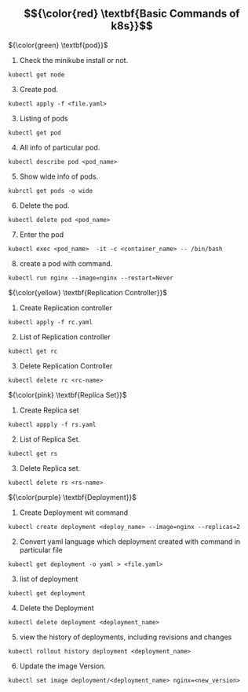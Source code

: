 ## $${\color{red} \textbf{Basic Commands of k8s}}$$

${\color{green} \textbf{pod}}$

1. Check the minikube install or not.
````
kubectl get node
````
3. Create pod.
````
kubectl apply -f <file.yaml>
````
3. Listing of pods
````
kubectl get pod
````
4. All info of particular pod.
````
kubectl describe pod <pod_name>
````
5. Show wide info of pods.
````
kubrctl get pods -o wide
````
6. Delete the pod.
````
kubectl delete pod <pod_name>
````
7. Enter the pod
````
kubectl exec <pod_name>  -it -c <container_name> -- /bin/bash
````
8. create a pod with command.
````
kubectl run nginx --image=nginx --restart=Never
````

${\color{yellow} \textbf{Replication Controller}}$


1. Create Replication controller
````
kubectl apply -f rc.yaml
````
2. List of Replication controller
````
kubectl get rc
````
3. Delete Replication Controller
````
kubectl delete rc <rc-name>
````

${\color{pink} \textbf{Replica Set}}$

1. Create Replica set
````
kubectl appply -f rs.yaml
````
2. List of Replica Set.
````
kubectl get rs
````
3. Delete Replica set.
````
kubectl delete rs <rs-name>
````

${\color{purple} \textbf{Deployment}}$

1. Create Deployment wit command
````
kubectl create deployment <deploy_name> --image=nginx --replicas=2
````
2. Convert yaml language which deployment created with command in particular file
````
kubectl get deployment -o yaml > <file.yaml>
````
3. list of deployment
````
kubectl get deployment
````
4. Delete the Deployment
````
kubectl delete deployment <deployment_name>
````
5. view the history of deployments, including revisions and changes
````
kubectl rollout history deployment <deployment_name>
````
6. Update the image Version.
````
kubectl set image deployment/<deployment_name> nginx=<new_version>
````
